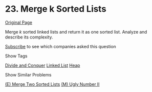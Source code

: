 # 23. Merge k Sorted Lists

[Original Page](https://leetcode.com/problems/merge-k-sorted-lists/)

Merge _k_ sorted linked lists and return it as one sorted list. Analyze and describe its complexity.

<div>

[Subscribe](/subscribe/) to see which companies asked this question

</div>

<div>

<div id="tags" class="btn btn-xs btn-warning">Show Tags</div>

<span class="hidebutton">[Divide and Conquer](/tag/divide-and-conquer/) [Linked List](/tag/linked-list/) [Heap](/tag/heap/)</span></div>

<div>

<div id="similar" class="btn btn-xs btn-warning">Show Similar Problems</div>

<span class="hidebutton">[(E) Merge Two Sorted Lists](/problems/merge-two-sorted-lists/) [(M) Ugly Number II](/problems/ugly-number-ii/)</span></div>